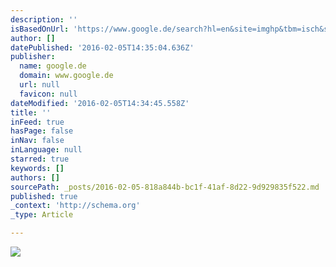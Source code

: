 ```yaml
---
description: ''
isBasedOnUrl: 'https://www.google.de/search?hl=en&site=imghp&tbm=isch&source=hp&biw=1745&bih=859&q=costa+rica&oq=costa+rica&gs_l=img.3..0l10.3659.5187.0.5753.10.7.0.3.3.0.64.395.7.7.0....0...1ac.1.64.img..0.10.398.tltZvItTMog'
author: []
datePublished: '2016-02-05T14:35:04.636Z'
publisher:
  name: google.de
  domain: www.google.de
  url: null
  favicon: null
dateModified: '2016-02-05T14:34:45.558Z'
title: ''
inFeed: true
hasPage: false
inNav: false
inLanguage: null
starred: true
keywords: []
authors: []
sourcePath: _posts/2016-02-05-818a844b-bc1f-41af-8d22-9d929835f522.md
published: true
_context: 'http://schema.org'
_type: Article

---
```

![](http://the-grid-user-content.s3-us-west-2.amazonaws.com/0376d87b-46cd-43bb-80c2-643812bbfaac.jpg)